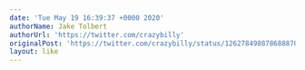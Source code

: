 ```yaml
---
date: 'Tue May 19 16:39:37 +0000 2020'
authorName: Jake Tolbert
authorUrl: 'https://twitter.com/crazybilly'
originalPost: 'https://twitter.com/crazybilly/status/1262784988786888704'
layout: like
---
```


